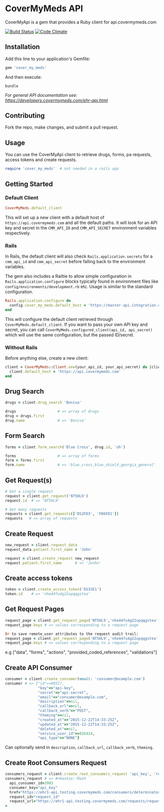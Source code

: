 # CoverMyMeds API

CoverMyApi is a gem that provides a Ruby client for api.covermymeds.com

[![Build Status](https://travis-ci.org/covermymeds/cover_my_meds.svg?branch=master)](https://travis-ci.org/covermymeds/cover_my_meds) [![Code Climate](https://codeclimate.com/github/covermymeds/cover_my_meds/badges/gpa.svg)](https://codeclimate.com/github/covermymeds/cover_my_meds)

## Installation

Add this line to your application's Gemfile:

```ruby
gem 'cover_my_meds'
```

And then execute:

```
bundle
```

*For general API documentation see: https://developers.covermymeds.com/ehr-api.html*

## Contributing

Fork the repo, make changes, and submit a pull request.

## Usage

You can use the CoverMyApi client to retrieve drugs, forms, pa requests, access tokens and create requests.

```ruby
require 'cover_my_meds'  # not needed in a rails app
```

## Getting Started

### Default Client

```ruby
CoverMyMeds.default_client
```

This will set up a new client with a default host of
`https://api.covermymeds.com` and all the default paths. It will look for an API
key and secret in the `CMM_API_ID` and `CMM_API_SECRET` environment variables
respectively.

### Rails

In Rails, the default client will also check `Rails.application.secrets` for a
`cmm_api_id` and `cmm_api_secret` before falling back to the environment
variables.

The gem also includes a Railtie to allow simple configuration in
`Rails.application.configure` blocks typically found in environment files like
`config/environments/development.rb` etc. Usage is similar to the standard
configuration.

```ruby
Rails.application.configure do
  config.cover_my_meds.default_host = 'https://master-api.integration.covermymeds.com'
end
```

This will configure the default client retrieved through
`CoverMyMeds.default_client`. If you want to pass your own API key and secret,
you can call `CoverMyMeds.configured_client(api_id, api_secret)` which will use
the same configuration, but the passed ID/secret.

### Without Rails

Before anything else, create a new client:

```ruby
client = CoverMyMeds::Client.new(your_api_id, your_api_secret) do |client|
  client.default_host = 'https://api.covermymeds.com'
end
```

## Drug Search

```ruby
drugs = client.drug_search 'Boniva'

drugs                   # => array of drugs
drug = drugs.first
drug.name               # => 'Boniva'
```

## Form Search

```ruby
forms = client.form_search('Blue Cross', drug.id, 'oh')

forms                   # => array of forms
form = forms.first
form.name               # => 'blue_cross_blue_shield_georgia_general'
```

## Get Request(s)

```ruby
# Get a single request
request = client.get_request('NT5HL9')
request.id  # => 'NT5HL9'

# Get many requests
requests = client.get_requests(['DS2FD3', 'FD6FD1'])
requests   # => array of requests
```

## Create Request

```ruby
new_request = client.request_data
request_data.patient.first_name = 'John'

request = client.create_request new_request
request.patient.first_name      # => 'Jonhn'
```


## Create access tokens

```ruby
token = client.create_access_token('DS3SE1')
token.id    # => 'nhe44fu4g22upqqgstea'
```

## Get Request Pages
```ruby
request_page = client.get_request_page('NT5HL9','nhe44fu4g22upqqgstea')
request_page.keys # => values corresponding to a request page

Or to save remote_user attributes to the request audit trail:
request_page = client.get_request_page('NT5HL9','nhe44fu4g22upqqgstea', { remote_user_key: 'remote_user_value' })
request_page.keys # => values corresponding to a request page
```
e.g ["data", "forms", "actions", "provided_coded_references", "validations"]

## Create API Consumer
```ruby
consumer = client.create_consumer(email: 'consumer@example.com')
consumer # => {"id"=>89517,
               "key"=>"api-key",
               "secret"=>"api-secret",
               "email"=>"consumer@example.com",
               "description"=>nil,
               "callback_url"=>nil,
               "callback_verb"=>"POST",
               "theming"=>nil,
               "created_at"=>"2015-12-22T14:33:25Z",
               "updated_at"=>"2015-12-22T14:33:25Z",
               "deleted_at"=>nil,
               "service_user_id"=>826414,
               "api_type"=>"NONE"}
```
Can optionally send in `description`, `callback_url`, `callback_verb`, `theming`.


## Create Root Consumers Request
```ruby
consumers_request = client.create_root_consumers_request 'api_key', 'request_id'
consumers_request # => #<Hashie::Mash 
  api_consumer_id=3903 
  consumer_key="api_key" 
  href="https://ehr1-api.testing.covermymeds.com/consumers/determinator/requests/request_id" 
  request_id="request_id" 
  request_url="https://ehr1-api.testing.covermymeds.com/requests/request_id?consumer_key=api_key"
>
